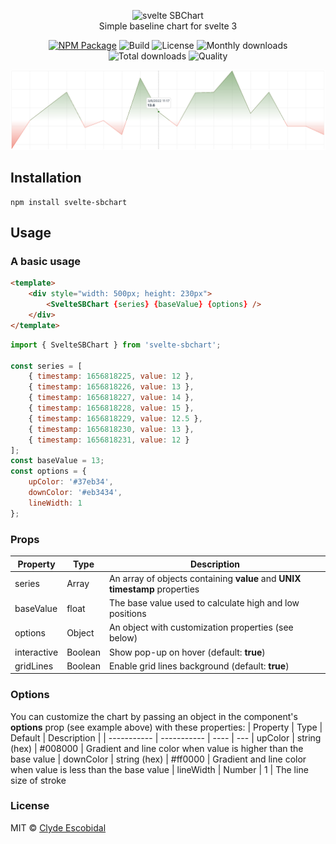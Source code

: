 <p align="center">
    <img height="250" src="https://raw.githubusercontent.com/clydescobidal/svelte-sbchart/main/images/logo.png" alt="svelte SBChart"><br/>
    Simple baseline chart for svelte 3
</p>

<p align="center">
    <a href="https://www.npmjs.com/package/svelte-sbchart"><img src="https://badge.fury.io/js/svelte-sbchart.svg?v=1.0.5" alt="NPM Package"></a>
    <img src="https://github.com/clydescobidal/svelte-sbchart/actions/workflows/build.yml/badge.svg" alt="Build">
    <img src="https://img.shields.io/npm/l/svelte-sbchart" alt="License">
    <img src="https://img.shields.io/npm/dm/svelte-sbchart" alt="Monthly downloads">
    <img src="https://img.shields.io/npm/dt/svelte-sbchart" alt="Total downloads">
    <img src="https://packagequality.com/shield/svelte-sbchart.svg" alt="Quality">
</p>


![Alt text](https://raw.githubusercontent.com/clydescobidal/svelte-sbchart/main/images/svelte-sbchart-preview.png "svelte-sbchart")


## Installation

```
npm install svelte-sbchart
```

## Usage

### A basic usage

```html
<template>
    <div style="width: 500px; height: 230px">
        <SvelteSBChart {series} {baseValue} {options} />
    </div>
</template>
```

```javascript
import { SvelteSBChart } from 'svelte-sbchart';

const series = [
    { timestamp: 1656818225, value: 12 },
    { timestamp: 1656818226, value: 13 },
    { timestamp: 1656818227, value: 14 },
    { timestamp: 1656818228, value: 15 },
    { timestamp: 1656818229, value: 12.5 },
    { timestamp: 1656818230, value: 13 },
    { timestamp: 1656818231, value: 12 }
];
const baseValue = 13;
const options = {
    upColor: '#37eb34',
    downColor: '#eb3434',
    lineWidth: 1
};
```

### Props
| Property      | Type |  Description |
| ----------- |  ---- | ---
| series      | Array       | An array of objects containing **value** and **UNIX timestamp** properties
| baseValue   | float       | The base value used to calculate high and low positions
| options   | Object        | An object with customization properties (see below)
| interactive   | Boolean       | Show pop-up on hover (default: **true**) 
| gridLines   | Boolean       | Enable grid lines background (default: **true**) 

### Options
You can customize the chart by passing an object in the component's **options** prop (see example above) with these properties:
| Property      | Type | Default | Description |
| ----------- | ----------- | ---- | ---
| upColor      | string (hex)       | #008000 | Gradient and line color when value is higher than the base value
| downColor   | string (hex)        | #ff0000 | Gradient and line color when value is less than the base value
| lineWidth   | Number        | 1  | The line size of stroke


### License
MIT © [Clyde Escobidal](https://clydescobidal.dev)